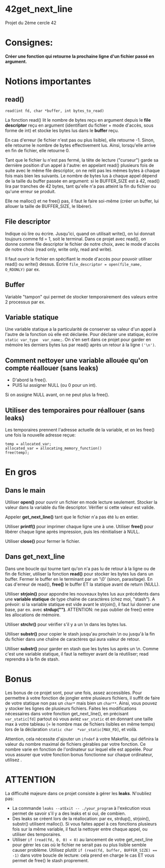 # 42get_next_line
Projet du 2ème cercle 42

# Consignes:
**Créer une fonction qui retourne la prochaine ligne d'un fichier passé en argument.**

# Notions importantes
## read()
``read(int fd, char *buffer, int bytes_to_read)``

La fonction read() lit le nombre de bytes reçu en argument depuis le **file descriptor** reçu en argument (identifiant du fichier + mode d'accès, sous forme de int) et stocke les bytes lus dans le **buffer** reçu.

En cas d'erreur (le fichier n'est pas ou plus lisible), elle retourne -1. Sinon, elle retourne le nombre de bytes effectivement lus. Ainsi, lorsqu'elle arrive en fin de fichier, elle retourne 0.

Tant que le fichier lu n'est pas fermé, la tête de lecture ("curseur") garde sa dernière position d'un appel à l'autre: en appelant read() plusieurs fois de suite avec le même file descriptor, on ne relit pas les mêmes bytes à chaque fois mais bien les suivants. Le nombre de bytes lus à chaque appel dépend de la taille du buffer passée en argument: si le BUFFER_SIZE est à 42, read() lira par tranches de 42 bytes, tant qu'elle n'a pas atteint la fin du fichier ou qu'une erreur se produit.

Elle ne malloc() et ne free() pas, il faut le faire soi-même (créer un buffer, lui allouer la taille de BUFFER_SIZE, le libérer).

## File descriptor
Indique où lire ou écrire. Jusqu'ici, quand on utilisait write(), on lui donnait toujours comme fd = 1, soit le terminal. Dans ce projet avec read(), on donne comme file descriptor le fichier de notre choix, avec le mode d'accès de notre choix (read only, write only, read and write). 

Il faut ouvrir le fichier en spécifiant le mode d'accès pour pouvoir utiliser read() ou write() dessus. Ecrire ``file_descriptor = open(file_name, O_RDONLY)`` par ex.

## Buffer
Variable "tampon" qui permet de stocker temporairement des valeurs entre 2 processus par ex.

## Variable statique
Une variable statique a la particularité de conserver sa valeur d'un appel à l'autre de la fonction où elle est déclarée. Pour déclarer une statique, écrire ``static var_type	var_name;``. 
On s'en sert dans ce projet pour garder en mémoire les derniers bytes lus par read() après un retour à la ligne ``('\n')``.

## Comment nettoyer une variable allouée qu'on compte réallouer (sans leaks)
- D'abord la free().
- PUIS lui assigner NULL (ou 0 pour un int).

Si on assigne NULL avant, on ne peut plus la free().

## Utiliser des temporaires pour réallouer (sans leaks)
Les temporaires prennent l'adresse actuelle de la variable, et on les free() une fois la nouvelle adresse reçue:
```
temp = allocated_var;
allocated_var = allocating_memory_function()
free(temp);
```

# En gros
## Dans le main
Utiliser **open()** pour ouvrir un fichier en mode lecture seulement. Stocker la valeur dans la variable du file descriptor. Vérifier si cette valeur est valide.

Appeler **get_next_line()** tant que le fichier n'a pas été lu en entier.

Utiliser **printf()** pour imprimer chaque ligne une à une. Utiliser **free()** pour libérer chaque ligne après impression, puis les réinitialiser à NULL.

Utiliser **close()** pour fermer le fichier.

## Dans get_next_line
Dans une boucle qui tourne tant qu'on n'a pas lu de retour à la ligne ou de fin de fichier, utiliser la fonction **read()** pour stocker les bytes lus dans un buffer. Fermer le buffer en le terminant par un '\0' (sinon, parasitage). En cas d'erreur de read(), **free()** le buffer ET la statique avant de return (NULL).

Utiliser **strjoin()** pour appondre les nouveaux bytes lus aux précédents dans une **variable statique** de type chaîne de caractères (chez moi, "stash"). A prévoir: si la variable statique est vide avant le strjoin(), il faut lui donner une base, par ex. avec **strdup("")**. ATTENTION: ne pas oublier de free() entre les allocations de mémoire.

Utiliser **strchr()** pour vérifier s'il y a un \n dans les bytes lus.

Utiliser **substr()** pour copier le stash jusqu'au prochain \n ou jusqu'à la fin du fichier dans une chaîne de caractères qui aura valeur de retour.

Utiliser **substr()** pour garder en stash que les bytes lus après un \n. Comme c'est une variable statique, il faut la nettoyer avant de la réutiliser; read reprendra à la fin de stash.

# Bonus
Les bonus de ce projet sont, pour une fois, assez accessibles. Pour permettre à votre fonction de jongler entre plusieurs fichiers, il suffit de faire de votre statique non pas un `char*` mais bien un `char**`. Ainsi, vous pouvez y stocker les lignes de plusieurs fichiers. Faites les modifications nécessaires dans votre fonction get_next_line(), en précisant ``var_static[fd]`` partout où vous aviez ``var_static`` et en donnant une taille max à votre tableau (= le nombre max de fichiers lisibles en même temps) lors de la déclaration `static char	*var_static[MAX_FD]`, et voilà.

Attention, cela nécessite d'ajouter un `ifndef` à votre Makefile, qui définira la valeur du nombre maximal de fichiers gérables par votre fonction. Ce nombre varie en fonction de l'ordinateur sur lequel elle est appelée. Pour vous assurer que votre fonction bonus fonctionne sur chaque ordinateur, utilisez .

# ATTENTION
La difficulté majeure dans ce projet consiste à gérer les **leaks**. N'oubliez pas:
- La commande ``leaks --atExit -- ./your_program`` à l'exécution vous permet de savoir s'il y a des leaks et si oui, de combien.
- Des leaks se créent lors de la réallocation: par ex, strdup(), strjoin(), substr() utilisent malloc(). Si vous faites appel à ces fonctions plusieurs fois sur la même variable, il faut la nettoyer entre chaque appel, ou utiliser des temporaires.
- Utiliser ``if (read(fd, 0, 0) < 0)`` au lancement de votre get_next_line pour gérer les cas où le fichier ne serait pas ou plus lisible semble causer problème. Utilisez plutôt ``if (read(fd, buffer, BUFFER_SIZE) == -1)`` dans votre boucle de lecture: cela prend en charge le cas ET vous permet de free() le stash proprement.

